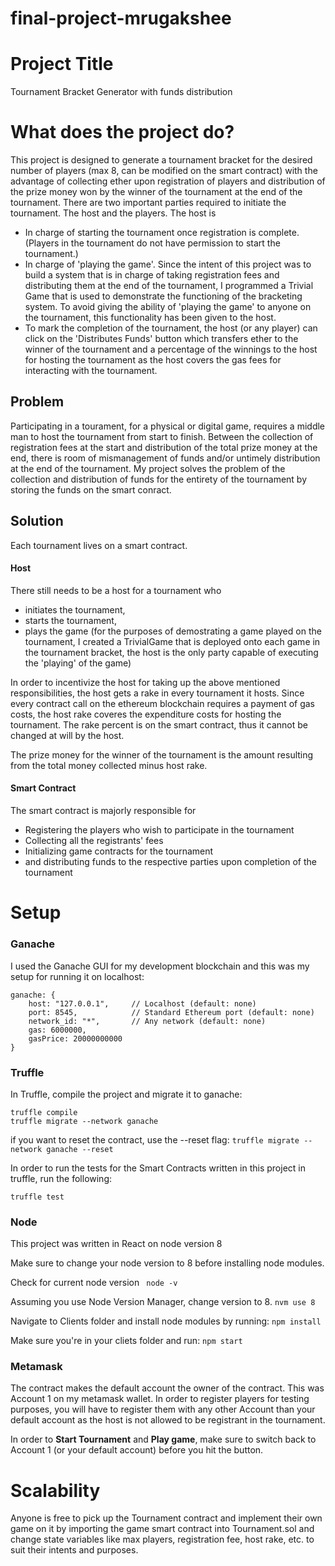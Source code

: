 # final-project-mrugakshee

# Project Title
Tournament Bracket Generator with funds distribution

# What does the project do?
This project is designed to generate a tournament bracket for the desired number of players (max 8, can be modified on the smart contract) with the advantage of collecting ether upon registration of players and distribution of the prize money won by the winner of the tournament at the end of the tournament. 
There are two important parties required to initiate the tournament. The host and the players. The host is 

- In charge of starting the tournament once registration is complete. (Players in the tournament do not have permission to start the tournament.) 
- In charge of 'playing the game'. Since the intent of this project was to build a system that is in charge of taking registration fees and distributing them at the end of the tournament, I programmed a Trivial Game that is used to demonstrate the functioning of the bracketing system. To avoid giving the ability of 'playing the game' to anyone on the tournament, this functionality has been given to the host.
- To mark the completion of the tournament, the host (or any player) can click on the 'Distributes Funds' button which transfers ether to the winner of the tournament and a percentage of the winnings to the host for hosting the tournament as the host covers the gas fees for interacting with the tournament.

## Problem
Participating in a tourament, for a physical or digital game, requires a middle man to host the tournament from start to finish. Between the collection of registration fees at the start and distribution of the total prize money at the end, there is room of mismanagement of funds and/or untimely distribution at the end of the tournament. 
My project solves the problem of the collection and distribution of funds for the entirety of the tournament by storing the funds on the smart conract.

## Solution

Each tournament lives on a smart contract. 

#### Host
There still needs to be a host for a tournament who 
- initiates the tournament, 
- starts the tournament, 
- plays the game (for the purposes of demostrating a game played on the tournament, I created a TrivialGame that is deployed onto each game in the tournament bracket, the host is the only party capable of executing the 'playing' of the game)

In order to incentivize the host for taking up the above mentioned responsibilities, the host gets a rake in every tournament it hosts. Since every contract call on the ethereum blockchain requires a payment of gas costs, the host rake coveres the expenditure costs for hosting the tournament. The rake percent is on the smart contract, thus it cannot be changed at will by the host.

The prize money for the winner of the tournament is the amount resulting from the total money collected minus host rake.

#### Smart Contract
The smart contract is majorly responsible for 
- Registering the players who wish to participate in the tournament
- Collecting all the registrants' fees
- Initializing game contracts for the tournament
- and distributing funds to the respective parties upon completion of the tournament

# Setup

### Ganache
I used the Ganache GUI for my development blockchain and this was my setup for running it on localhost:
```
ganache: {
    host: "127.0.0.1",     // Localhost (default: none)
    port: 8545,            // Standard Ethereum port (default: none)
    network_id: "*",       // Any network (default: none)
    gas: 6000000,
    gasPrice: 20000000000
}
```


### Truffle
In Truffle, compile the project and migrate it to ganache:
```
truffle compile
truffle migrate --network ganache
```

if you want to reset the contract, use the --reset flag:
```truffle migrate --network ganache --reset```

In order to run the tests for the Smart Contracts written in this project in truffle, run the following:

```truffle test```


### Node
This project was written in React on node version 8

Make sure to change your node version to 8 before installing node modules.

Check for current node version
``` node -v```

Assuming you use Node Version Manager, change version to 8.
```nvm use 8```

Navigate to Clients folder and install node modules by running:
```npm install```

Make sure you're in your cliets folder and run:
```npm start```

### Metamask
The contract makes the default account the owner of the contract. This was Account 1 on my metamask wallet. In order to register players for testing purposes, you will have to register them with any other Account than your default account as the host is not allowed to be registrant in the tournament.

In order to **Start Tournament** and **Play game**, make sure to switch back to Account 1 (or your default account) before you hit the button.

# Scalability

Anyone is free to pick up the Tournament contract and implement their own game on it by importing the game smart contract into Tournament.sol and change state variables like max players, registration fee, host rake, etc. to suit their intents and purposes.

